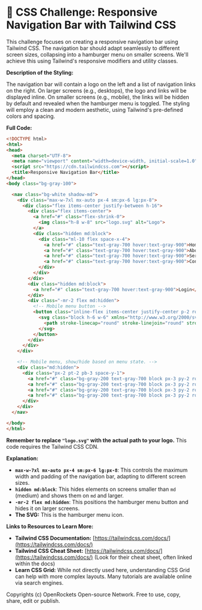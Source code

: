# 🐞 CSS Challenge: Responsive Navigation Bar with Tailwind CSS


This challenge focuses on creating a responsive navigation bar using Tailwind CSS.  The navigation bar should adapt seamlessly to different screen sizes, collapsing into a hamburger menu on smaller screens. We'll achieve this using Tailwind's responsive modifiers and utility classes.


**Description of the Styling:**

The navigation bar will contain a logo on the left and a list of navigation links on the right. On larger screens (e.g., desktops), the logo and links will be displayed inline.  On smaller screens (e.g., mobile), the links will be hidden by default and revealed when the hamburger menu is toggled.  The styling will employ a clean and modern aesthetic, using Tailwind's pre-defined colors and spacing.

**Full Code:**

```html
<!DOCTYPE html>
<html>
<head>
  <meta charset="UTF-8">
  <meta name="viewport" content="width=device-width, initial-scale=1.0">
  <script src="https://cdn.tailwindcss.com"></script>
  <title>Responsive Navigation Bar</title>
</head>
<body class="bg-gray-100">

  <nav class="bg-white shadow-md">
    <div class="max-w-7xl mx-auto px-4 sm:px-6 lg:px-8">
      <div class="flex items-center justify-between h-16">
        <div class="flex items-center">
          <a href="#" class="flex-shrink-0">
            <img class="h-8 w-8" src="logo.svg" alt="Logo">
          </a>
          <div class="hidden md:block">
            <div class="ml-10 flex space-x-4">
              <a href="#" class="text-gray-700 hover:text-gray-900">Home</a>
              <a href="#" class="text-gray-700 hover:text-gray-900">About</a>
              <a href="#" class="text-gray-700 hover:text-gray-900">Services</a>
              <a href="#" class="text-gray-700 hover:text-gray-900">Contact</a>
            </div>
          </div>
        </div>
        <div class="hidden md:block">
          <a href="#" class="text-gray-700 hover:text-gray-900">Login</a>
        </div>
        <div class="-mr-2 flex md:hidden">
          <!-- Mobile menu button -->
          <button class="inline-flex items-center justify-center p-2 rounded-md text-gray-400 hover:text-gray-500 hover:bg-gray-100 focus:outline-none focus:ring-2 focus:ring-inset focus:ring-indigo-500">
            <svg class="block h-6 w-6" xmlns="http://www.w3.org/2000/svg" fill="none" viewBox="0 0 24 24" stroke="currentColor" aria-hidden="true">
              <path stroke-linecap="round" stroke-linejoin="round" stroke-width="2" d="M4 6h16M4 12h16M4 18h16" />
            </svg>
          </button>
        </div>
      </div>
    </div>

    <!-- Mobile menu, show/hide based on menu state. -->
    <div class="md:hidden">
      <div class="px-2 pt-2 pb-3 space-y-1">
        <a href="#" class="bg-gray-200 text-gray-700 block px-3 py-2 rounded-md text-base font-medium">Home</a>
        <a href="#" class="bg-gray-200 text-gray-700 block px-3 py-2 rounded-md text-base font-medium">About</a>
        <a href="#" class="bg-gray-200 text-gray-700 block px-3 py-2 rounded-md text-base font-medium">Services</a>
        <a href="#" class="bg-gray-200 text-gray-700 block px-3 py-2 rounded-md text-base font-medium">Contact</a>
      </div>
    </div>
  </nav>

</body>
</html>
```

**Remember to replace `"logo.svg"` with the actual path to your logo.**  This code requires the Tailwind CSS CDN.

**Explanation:**

* **`max-w-7xl mx-auto px-4 sm:px-6 lg:px-8`**: This controls the maximum width and padding of the navigation bar, adapting to different screen sizes.
* **`hidden md:block`**: This hides elements on screens smaller than `md` (medium) and shows them on `md` and larger.
* **`-mr-2 flex md:hidden`**: This positions the hamburger menu button and hides it on larger screens.
* **The SVG:** This is the hamburger menu icon.


**Links to Resources to Learn More:**

* **Tailwind CSS Documentation:** [https://tailwindcss.com/docs/](https://tailwindcss.com/docs/)
* **Tailwind CSS Cheat Sheet:** [https://tailwindcss.com/docs/](https://tailwindcss.com/docs/)  (Look for their cheat sheet, often linked within the docs)
* **Learn CSS Grid:**  While not directly used here, understanding CSS Grid can help with more complex layouts.  Many tutorials are available online via search engines.


Copyrights (c) OpenRockets Open-source Network. Free to use, copy, share, edit or publish.

